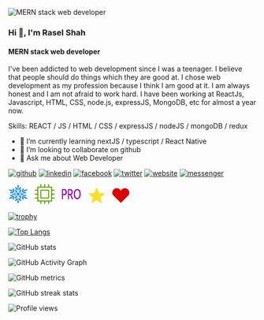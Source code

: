 ![MERN stack web developer](https://i.ibb.co/QJks1zD/wp8904080-1.jpg)

### Hi 👋, I'm Rasel Shah
#### MERN stack web developer


I've been addicted to web development since I was a teenager. I believe that people should do things which they are good at. I chose web development as my profession because I think I am good at it. I am always honest and I am not afraid to work hard. I have been working at ReactJs, Javascript, HTML, CSS, node.js, expressJS, MongoDB, etc for almost a year now. 

Skills: REACT / JS / HTML / CSS / expressJS / nodeJS / mongoDB / redux

- 🌱 I’m currently learning nextJS / typescript / React Native 
- 👯 I’m looking to collaborate on github 
- 💬 Ask me about Web Developer 


[<img src='https://cdn.jsdelivr.net/npm/simple-icons@3.0.1/icons/github.svg' alt='github' height='40'>](https://github.com/Raselshah)  [<img src='https://cdn.jsdelivr.net/npm/simple-icons@3.0.1/icons/linkedin.svg' alt='linkedin' height='40'>](https://www.linkedin.com/in/md-rasel-shah-b085a6228/)  [<img src='https://cdn.jsdelivr.net/npm/simple-icons@3.0.1/icons/facebook.svg' alt='facebook' height='40'>](https://www.facebook.com/mdrasel.shah.92505)  [<img src='https://cdn.jsdelivr.net/npm/simple-icons@3.0.1/icons/twitter.svg' alt='twitter' height='40'>](https://twitter.com/MdRaselShah5)  [<img src='https://cdn.jsdelivr.net/npm/simple-icons@3.0.1/icons/icloud.svg' alt='website' height='40'>](https://raselshah.netlify.app/)  [<img src='https://cdn.jsdelivr.net/npm/simple-icons@3.0.1/icons/messenger.svg' alt='messenger' height='40'>](https://www.facebook.com/mdrasel.shah.92505/)  

<a href='https://archiveprogram.github.com/'><img src='https://raw.githubusercontent.com/acervenky/animated-github-badges/master/assets/acbadge.gif' width='40' height='40'></a> <a href='https://docs.github.com/en/developers'><img src='https://raw.githubusercontent.com/acervenky/animated-github-badges/master/assets/devbadge.gif' width='40' height='40'></a> <a href='https://github.com/pricing'><img src='https://raw.githubusercontent.com/acervenky/animated-github-badges/master/assets/pro.gif' width='40' height='40'></a> <a href='https://stars.github.com/'><img src='https://raw.githubusercontent.com/acervenky/animated-github-badges/master/assets/starbadge.gif' width='35' height='35'></a> <a href='https://docs.github.com/en/github/supporting-the-open-source-community-with-github-sponsors'><img src='https://raw.githubusercontent.com/acervenky/animated-github-badges/master/assets/sponsorbadge.gif' width='35' height='35'></a> 

[![trophy](https://github-profile-trophy.vercel.app/?username=Raselshah)](https://github.com/ryo-ma/github-profile-trophy)

[![Top Langs](https://github-readme-stats.vercel.app/api/top-langs/?username=Raselshah)](https://github.com/anuraghazra/github-readme-stats)

![GitHub stats](https://github-readme-stats.vercel.app/api?username=Raselshah&show_icons=true)  

![GitHub Activity Graph](https://activity-graph.herokuapp.com/graph?username=Raselshah)  

![GitHub metrics](https://metrics.lecoq.io/Raselshah)  

![GitHub streak stats](https://github-readme-streak-stats.herokuapp.com/?user=Raselshah)  

![Profile views](https://gpvc.arturio.dev/Raselshah)  
